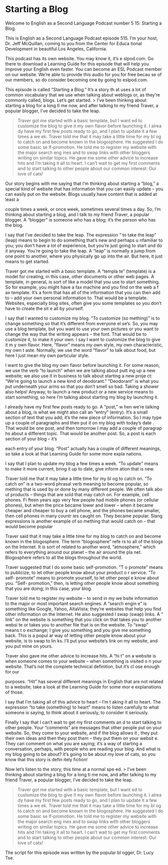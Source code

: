 # Starting a Blog

Welcome to English as a Second Language Podcast number 5 15: Starting a Blog.

This is English as a Second Language Podcast episode 515.  I’m your host, Dr. Jeff McQuillan, coming to you from the Center for Educa tional Development in beautiful Los Angeles, California.

This podcast has its own website.  You may know it, it’s e slpod.com.  Go there to download a Learning Guide for this episode that will help you improve your English even faster.  You can become an ESL Podcast member  on our website. We’re able to provide this audio for you for free becau se of our members, so do consider becoming one by going to eslpod.com.

This episode is called “Starting a Blog.”  It’s a story th at uses a lot of common vocabulary that we use when talking about weblogs or, as they’re commonly called, blogs.  Let’s get started. > I’ve been thinking about starting a blog for a long ti me now, and after talking to my friend Traver, a popular blogger, I’ve decided to take the leap.
> Traver got me started with a basic template, but I want ed to customize the blog to give it my own flavor before launching it.  I alrea dy have my first few posts ready to go, and I plan to update it a few times a we ek.
> Traver told me that it may take a little time for my bl og to catch on and become known in the blogosphere.  He suggested I do some basic se lf-promotion.  He told me to register my website with the major search eng ines and to swap links with other bloggers writing on similar topics.  He gave me some other advice to increase hits and I’m taking it all to heart.
> I can’t wait to get my first comments and to start talking  to other people about our common interest: Our love of cats!

Our story begins with me saying that I’m thinking about starting a “blog,” a special kind of website that has information that you can easily update – you can easily put on the website.  Blogs usually have content that  is added at least a

 couple times a week, or once week, sometimes several times a  day.  So, I’m thinking about starting a blog, and I talk to my friend  Traver, a popular blogger.  A “blogger” is someone who has a blog; it’s the person who  has the blog.

I say that I’ve decided to take the leap.  The expression “ to take the leap” (leap) means to begin to do something that’s new and perhaps u nfamiliar to you; you don’t have a lot of experience, but you’re just going to  start and do it anyway. You’re going to take the leap.  A “leap” is normally a  jump from one point to another, where you physically go up into the air.  But here, it just means to get started.

Traver got me started with a basic template.  A “templa te” (template) is a model for creating, in this case, other documents or other web pages.  A template, in general, is sort of like a model that you use to start something.  So for example, you might have a fax machine and you find on the web a f ax template.  It’s a form that has all of the information that you can then add  to – add your own personal information to.  That would be a template.  Websites,  especially blog sites, often give you some templates so you don’t have to create the sit e all by yourself.

I say that I wanted to customize my blog.  “To customize (so mething)” is to change something so that it’s different from everyone el se’s.  So, you may use a blog template, but you want to use your own pictures or you want to change the way that the writing appears – the font.  That would be to customize it, to make it your own.  I say I want to customize the blog to give it m y own flavor.  Here, “flavor” means my own style, my own characteristic, my own t aste.  Normally, we use the word “flavor” to talk about food, but here I just mean my own particular style.

I want to give the blog my own flavor before launching it.  For some reason, we use the verb “to launch” when we are talking about putt ing up a new website; we also use it in business to talk about starting a new proje ct: “We’re going to launch a new kind of deodorant.”  “Deodorant” is what you put  underneath your arms so that you don’t smell so bad.  Taking a shower also helps!   Anyway, to launch a new product or a new service means to start something, so here I’m talking about starting my blog by launching it.

I already have my first few posts ready to go.  A “post,” w hen we’re talking about a blog, is what we might also call an “entry” (entry).  It’s a small section of text that you add; it’s the new piece of information.  So I may type up a couple of paragraphs and then put it on my blog with today’s date .  That would be one post, and then tomorrow I may add a couple of paragrap hs about a different topic.  That would be another post.  So, a post is each section of your blog – it’s

 each entry of your blog.  “Post” actually has a couple of different meanings, so take a look at that Learning Guide for some more expla nations.

I say that I plan to update my blog a few times a week.   “To update” means to make it more current, bring it up to date, give inform ation that is new.

Traver told me that it may take a little time for my bl og to catch on.  “To catch on” is a two-word phrasal verb meaning to become popular, so mething that is used by or done by many different people.  We often talk abo ut products – things that are sold that may catch on.  For example, cell phones.  Fi fteen years ago very few people had mobile phones (or cellular phones), but  when the price became lower and lower – when it became cheaper and cheaper to buy a cell phone, and the phones became smaller, then cell phones in many countr ies caught on.  They became popular.  Slang expressions is another example of so mething that would catch on – that would become popular

Traver said that it may take a little time for my blog to catch on and become known in the blogosphere.  The term “blogosphere” refe rs to all of the blogs on the Internet.  It is sort of related to another word,  “atmosphere,” which refers to everything around our planet – the air around the pla net.  Blogosphere refers to all the blogs throughout the world.

Traver suggested that I do some basic self-promotion.  “T o promote” means to publicize, to let other people know about your product o r service.  “To self- promote” means to promote yourself, to let other peopl e know about you.  “Self- promotion,” then, is letting other people know about something that you are doing; in this case, your blog.

Traver told me to register my website – to send in my we bsite information to the major or most important search engines.  A “search engin e” is something like Google, Yahoo, AltaVista; they’re websites that help you  find other information on the Internet.  He also suggested I swap (swap) links.  A “ link” on the website is something that you click on that takes you to another websi te or takes you to another file that is on the website.  To “swap” means t o exchange; I give you something and you give me something back.  This is a popul ar way of letting other people know about your website, is to swap to lin ks.  I’ll put your website’s link on my website, and you put mine on yours.

Traver also gave me other advice to increase hits.  A “hi t” on a website is when someone comes to your website – when something is visited o n your website. That’s not the complete technical definition, but it’s cl ose enough for our

 purposes.  “Hit” has several different meanings in English  that are not related to a website; take a look at the Learning Guide for some mor e explanations of those.

I say that I’m taking all of this advice to heart – I’m t aking it all to heart.  The expression “to take (something) to heart” means to listen  carefully to what someone is saying, to think about it seriously, to consider it seriously.

Finally I say that I can’t wait to get my first comments an d to start talking to other people.  Your “comments” are messages that other people  put on your website. So, they come to your website, and if the blog allows it , they put their own ideas and then they post them – they put them on your websit e.  They can comment on what you are saying; it’s a way of starting a conversation,  perhaps, with people who are reading your blog.  And what is my blog going to be about?  It’s going to be about my love of cats, so you know that this story is defin itely fiction!

Now let’s listen to the story, this time at a normal spe ed. > I’ve been thinking about starting a blog for a long ti me now, and after talking to my friend Traver, a popular blogger, I’ve decided to take the leap.
> Traver got me started with a basic template, but I want ed to customize the blog to give it my own flavor before launching it.  I alrea dy have my first few posts ready to go, and I plan to update it a few times a we ek.
> Traver told me that it may take a little time for my bl og to catch on and become known in the blogosphere.  He suggested I do some basic se lf-promotion.  He told me to register my website with the major search eng ines and to swap links with other bloggers writing on similar topics.  He gave me some other advice to increase hits and I’m taking it all to heart.
> I can’t wait to get my first comments and to start talking  to other people about our common interest: Our love of cats!

The script for this episode was written by the popular bl ogger, Dr. Lucy Tse.





